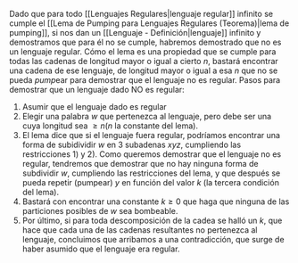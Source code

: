 Dado que para todo [[Lenguajes Regulares|lenguaje regular]] infinito se cumple el [[Lema de Pumping para Lenguajes Regulares (Teorema)|lema de pumping]], si nos dan un [[Lenguaje - Definición|lenguaje]] infinito y demostramos que para él no se cumple, habremos demostrado que no es un lenguaje regular.
Cómo el lema es una propiedad que se cumple para todas las cadenas de longitud mayor o igual a cierto $n$, bastará encontrar una cadena de ese lenguaje, de longitud mayor o igual a esa $n$ que no se pueda *pump*ear para demostrar que el lenguaje no es regular.
Pasos para demostrar que un lenguaje dado NO es regular:
1. Asumir que el lenguaje dado es regular
2. Elegir una palabra $w$ que pertenezca al lenguaje, pero debe ser una cuya longitud sea $≥n$($n$ la constante del lema).
3. El lema dice que si el lenguaje fuera regular, podríamos encontrar una forma de subidividir $w$ en 3 subadenas $xyz$, cumpliendo las restricciones 1) y 2). Como queremos demostrar que el lenguaje no es regular, tendremos que demostrar que no hay ninguna forma de subdividir $w$, cumpliendo las restricciones del lema, y que después se pueda repetir (pumpear) $y$ en función del valor $k$ (la tercera condición del lema).
4. Bastará con encontrar una constante $k≥0$ que haga que ninguna de las particiones posibles de $w$ sea bombeable.
5. Por último, si para toda descomposición de la cadea se halló un $k$, que hace que cada una de las cadenas resultantes no pertenezca al lenguaje, concluimos que arribamos a una contradicción, que surge de haber asumido que el lenguaje era regular.
